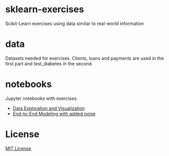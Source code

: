 # sklearn-exercises
Scikit-Learn exercises using data similar to real-world information

# data
Datasets needed for exercises. Clients, loans and payments are used in the first part and test_diabetes in the second.

# notebooks
Jupyter notebooks with exercises:
- [Data Exploration and Visualization](https://github.com/socd06/sklearn-exercises/blob/master/data-exploration-and-visualization.ipynb)
- [End-to-End Modeling with added noise](https://github.com/socd06/sklearn-exercises/blob/master/end-to-end-modeling-noise)

# License
[MIT License](https://github.com/socd06/sklearn-exercises/blob/master/LICENSE)
